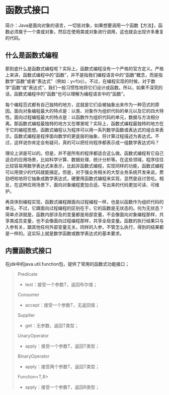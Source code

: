 # 函数式接口

简介：Java是面向对象的语言，一切皆对象，如果想要调用一个函数【方法】，函数必须属于一个类或对象，然后在使用类或对象进行调用，这也就会出现许多重复的代码。



## 什么是函数式编程

[^https://segmentfault.com/a/1190000024543805]: 参考来源

那到底什么是函数式编程呢？实际上，函数式编程没有一个严格的官方定义。严格上来讲，函数式编程中的“函数”，并不是指我们编程语言中的“函数”概念，而是指数学“函数”或者“表达式”（例如：y=f(x)）。不过，在编程实现的时候，对于数学“函数”或“表达式”，我们一般习惯性地将它们设计成函数。所以，如果不深究的话，函数式编程中的“函数”也可以理解为编程语言中的“函数”。

每个编程范式都有自己独特的地方，这就是它们会被抽象出来作为一种范式的原因。面向对象编程最大的特点是：以类、对象作为组织代码的单元以及它的四大特性。面向过程编程最大的特点是：以函数作为组织代码的单元，数据与方法相分离。那函数式编程最独特的地方又在哪里呢？实际上，函数式编程最独特的地方在于它的编程思想。函数式编程认为程序可以用一系列数学函数或表达式的组合来表示。函数式编程是程序面向数学的更底层的抽象，将计算过程描述为表达式。不过，这样说你肯定会有疑问，真的可以把任何程序都表示成一组数学表达式吗？

理论上讲是可以的。但是，并不是所有的程序都适合这么做。函数式编程有它自己适合的应用场景，比如科学计算、数据处理、统计分析等。在这些领域，程序往往比较容易用数学表达式来表示，比起非函数式编程，实现同样的功能，函数式编程可以用很少的代码就能搞定。但是，对于强业务相关的大型业务系统开发来说，费劲吧啦地将它抽象成数学表达式，硬要用函数式编程来实现，显然是自讨苦吃。相反，在这种应用场景下，面向对象编程更加合适，写出来的代码更加可读、可维护。

再具体到编程实现，函数式编程跟面向过程编程一样，也是以函数作为组织代码的单元。不过，它跟面向过程编程的区别在于，它的函数是无状态的。何为无状态？简单点讲就是，函数内部涉及的变量都是局部变量，不会像面向对象编程那样，共享类成员变量，也不会像面向过程编程那样，共享全局变量。函数的执行结果只与入参有关，跟其他任何外部变量无关。同样的入参，不管怎么执行，得到的结果都是一样的。这实际上就是数学函数或数学表达式的基本要求。



## 内置函数式接口

在jdk中的java.util.function包，提供了常用的函数式功能接口；

> Predicate<T>
>
> - test：接受一个参数T，返回布尔值；
>
> Consumer<T>
>
> - accept：接受一个参数T，无返回值；
>
> Supplier<T>
>
> - get：无参数，返回T类型；
>
> UnaryOperator<T>
>
> - apply：接受一个参数T，返回T类型；
>
> BinaryOperator<T>
>
> - apply：接受两个参数T，返回T类型；
>
> Function<T,R>
>
> - apply：接受一个参数T，返回R类型；

